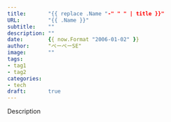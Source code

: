 ```yaml
---
title:       "{{ replace .Name "-" " " | title }}"
URL:         "{{ .Name }}"
subtitle:    ""
description: ""
date:        {{ now.Format "2006-01-02" }}
author:      "ぺーぺーSE"
image:       ""
tags:
- tag1
- tag2
categories:
- tech
draft:       true
---
```


Description

<!--more-->